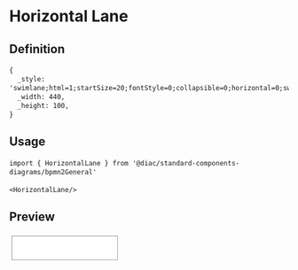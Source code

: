 # Horizontal Lane

## Definition

```
{
  _style: 'swimlane;html=1;startSize=20;fontStyle=0;collapsible=0;horizontal=0;swimlaneLine=0;fillColor=none;whiteSpace=wrap;',
  _width: 440,
  _height: 100,
}
```

## Usage

```
import { HorizontalLane } from '@diac/standard-components-diagrams/bpmn2General'

<HorizontalLane/>
```

## Preview

<img src="./horizontal-lane.png" width="200"/>
